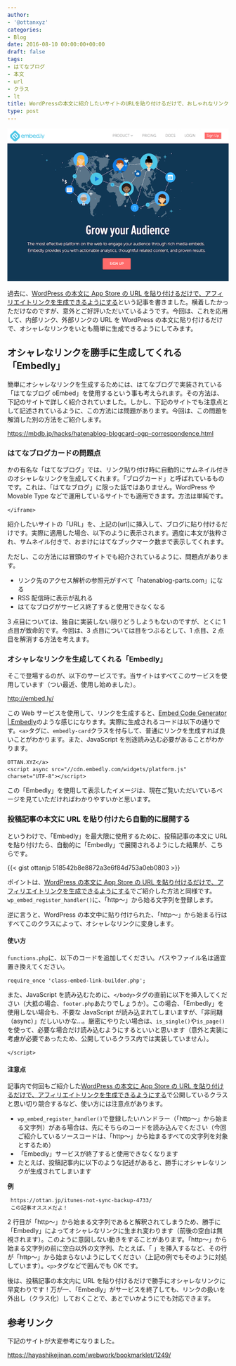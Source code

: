 ```yaml
---
author:
- '@ottanxyz'
categories:
- Blog
date: 2016-08-10 00:00:00+00:00
draft: false
tags:
- はてなブログ
- 本文
- url
- クラス
- lt
title: WordPressの本文に紹介したいサイトのURLを貼り付けるだけで、おしゃれなリンクを生成できるようにする
type: post
---
```


![](160814-57aff06785bf2.png)

過去に、[WordPress の本文に App Store の URL を貼り付けるだけで、アフィリエイトリンクを生成できるようにする](/posts/2016/05/wordpress-app-store-itunes-link-affiliate-6862/)という記事を書きました。横着したかっただけなのですが、意外とご好評いただいているようです。今回は、これを応用して、内部リンク、外部リンクの URL を WordPress の本文に貼り付けるだけで、オシャレなリンクをいとも簡単に生成できるようにしてみます。

## オシャレなリンクを勝手に生成してくれる「Embedly」

簡単にオシャレなリンクを生成するためには、はてなブログで実装されている「はてなブログ oEmbed」を使用するという事も考えられます。その方法は、下記のサイトで詳しく紹介されていました。しかし、下記のサイトでも注意点として記述されているように、この方法には問題があります。今回は、この問題を解消した別の方法をご紹介します。

https://mbdb.jp/hacks/hatenablog-blogcard-ogp-correspondence.html

### はてなブログカードの問題点

かの有名な「はてなブログ」では、リンク貼り付け時に自動的にサムネイル付きのオシャレなリンクを生成してくれます。「ブログカード」と呼ばれているものです。これは、「はてなブログ」に限った話ではありません。WordPress や Movable Type などで運用しているサイトでも適用できます。方法は単純です。

    </iframe>

紹介したいサイトの「URL」を、上記の[url]に挿入して、ブログに貼り付けるだけです。実際に適用した場合、以下のように表示されます。適度に本文が抜粋され、サムネイル付きで、おまけにはてなブックマーク数まで表示してくれます。

ただし、この方法には冒頭のサイトでも紹介されているように、問題点があります。

- リンク先のアクセス解析の参照元がすべて「hatenablog-parts.com」になる
- RSS 配信時に表示が乱れる
- はてなブログがサービス終了すると使用できなくなる

3 点目については、独自に実装しない限りどうしようもないのですが、とくに 1 点目が致命的です。今回は、3 点目については目をつぶるとして、1 点目、2 点目を解消する方法を考えます。

### オシャレなリンクを生成してくれる「Embedly」

そこで登場するのが、以下のサービスです。当サイトはすべてこのサービスを使用しています（つい最近、使用し始めました）。

http://embed.ly/

この Web サービスを使用して、リンクを生成すると、[Embed Code Generator | Embedly](http://embed.ly/code?url=http%3A%2F%2Fottan.jp)のような感じになります。実際に生成されるコードは以下の通りです。`<a>`タグに、`embedly-card`クラスを付与して、普通にリンクを生成すれば良いことがわかります。また、JavaScript を別途読み込む必要があることがわかります。

    OTTAN.XYZ</a>
    <script async src="//cdn.embedly.com/widgets/platform.js" charset="UTF-8"></script>

この「Embedly」を使用して表示したイメージは、現在ご覧いただいているページを見ていただければわかりやすいかと思います。

### 投稿記事の本文に URL を貼り付けたら自動的に展開する

というわけで、「Embedly」を最大限に使用するために、投稿記事の本文に URL を貼り付けたら、自動的に「Embedly」で展開されるようにした結果が、こちらです。

{{< gist ottanjp 518542b8e8872a3e6f84d753a0eb0803 >}}

ポイントは、[WordPress の本文に App Store の URL を貼り付けるだけで、アフィリエイトリンクを生成できるようにする](/posts/2016/05/wordpress-app-store-itunes-link-affiliate-6862/)でご紹介した方法と同様です。`wp_embed_register_handler()`に、「http〜」から始る文字列を登録します。

逆に言うと、WordPress の本文中に貼り付けられた、「http〜」から始まる行はすべてこのクラスによって、オシャレなリンクに変身します。

#### 使い方

`functions.php`に、以下のコードを追加してください。パスやファイル名は適宜置き換えてください。

    require_once 'class-embed-link-builder.php';

また、JavaScript を読み込むために、`</body>`タグの直前に以下を挿入してください（大抵の場合、`footer.php`あたりでしょうか）。この場合、「Embedly」を使用しない場合も、不要な JavaScript が読み込まれてしまいますが、「非同期（async）」だしいいかな…。厳密にやりたい場合は、`is_single()`や`is_page()`を使って、必要な場合だけ読み込むようにするといいと思います（意外と実装に考慮が必要であったため、公開しているクラス内では実装していません）。

    </script>

#### 注意点

記事内で何回もご紹介した[WordPress の本文に App Store の URL を貼り付けるだけで、アフィリエイトリンクを生成できるようにする](/posts/2016/05/wordpress-app-store-itunes-link-affiliate-6862/)で公開しているクラスと思い切り競合するなど、使い方には注意点があります。

- `wp_embed_register_handler()`で登録したいハンドラー（「http〜」から始まる文字列）がある場合は、先にそちらのコードを読み込んでください（今回ご紹介しているソースコードは、「http〜」から始まるすべての文字列を対象とするため）
- 「Embedly」サービスが終了すると使用できなくなります
- たとえば、投稿記事内に以下のような記述があると、勝手にオシャレなリンクが生成されてしまいます

**例**

     https://ottan.jp/itunes-not-sync-backup-4733/
     この記事オススメだよ！

2 行目が「http〜」から始まる文字列であると解釈されてしまうため、勝手に「Embedly」によってオシャレなリンクに生まれ変わります（前後の空白は無視されます）。このように意図しない動きをすることがあります。「http〜」から始まる文字列の前に空白以外の文字列、たとえば、「&nbsp;」を挿入するなど、その行が「http〜」から始まらないようにしてください（上記の例でもそのように対処しています）。`<p>`タグなどで囲んでも OK です。

後は、投稿記事の本文内に URL を貼り付けるだけで勝手にオシャレなリンクに早変わりです！万が一、「Embedly」がサービスを終了しても、リンクの扱いを外出し（クラス化）しておくことで、あとでいかようにでも対応できます。

## 参考リンク

下記のサイトが大変参考になりました。

https://hayashikejinan.com/webwork/bookmarklet/1249/
